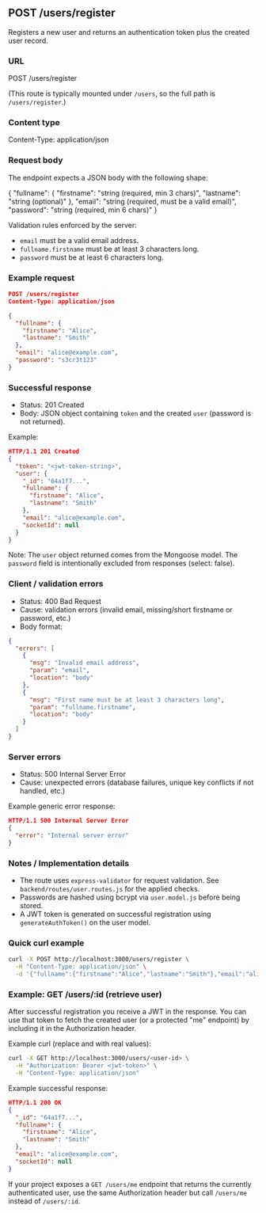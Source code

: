 ## POST /users/register

Registers a new user and returns an authentication token plus the created user record.

### URL

POST /users/register

(This route is typically mounted under `/users`, so the full path is `/users/register`.)

### Content type

Content-Type: application/json

### Request body

The endpoint expects a JSON body with the following shape:

{
  "fullname": {
    "firstname": "string (required, min 3 chars)",
    "lastname": "string (optional)"
  },
  "email": "string (required, must be a valid email)",
  "password": "string (required, min 6 chars)"
}

Validation rules enforced by the server:
- `email` must be a valid email address.
- `fullname.firstname` must be at least 3 characters long.
- `password` must be at least 6 characters long.

### Example request

```json
POST /users/register
Content-Type: application/json

{
  "fullname": {
    "firstname": "Alice",
    "lastname": "Smith"
  },
  "email": "alice@example.com",
  "password": "s3cr3t123"
}
```

### Successful response

- Status: 201 Created
- Body: JSON object containing `token` and the created `user` (password is not returned).

Example:

```json
HTTP/1.1 201 Created
{
  "token": "<jwt-token-string>",
  "user": {
    "_id": "64a1f7...",
    "fullname": {
      "firstname": "Alice",
      "lastname": "Smith"
    },
    "email": "alice@example.com",
    "socketId": null
  }
}
```

Note: The `user` object returned comes from the Mongoose model. The `password` field is intentionally excluded from responses (select: false).

### Client / validation errors

- Status: 400 Bad Request
- Cause: validation errors (invalid email, missing/short firstname or password, etc.)
- Body format:

```json
{
  "errors": [
    {
      "msg": "Invalid email address",
      "param": "email",
      "location": "body"
    },
    {
      "msg": "First name must be at least 3 characters long",
      "param": "fullname.firstname",
      "location": "body"
    }
  ]
}
```

### Server errors

- Status: 500 Internal Server Error
- Cause: unexpected errors (database failures, unique key conflicts if not handled, etc.)

Example generic error response:

```json
HTTP/1.1 500 Internal Server Error
{
  "error": "Internal server error"
}
```

### Notes / Implementation details

- The route uses `express-validator` for request validation. See `backend/routes/user.routes.js` for the applied checks.
- Passwords are hashed using bcrypt via `user.model.js` before being stored.
- A JWT token is generated on successful registration using `generateAuthToken()` on the user model.

### Quick curl example

```bash
curl -X POST http://localhost:3000/users/register \
  -H "Content-Type: application/json" \
  -d '{"fullname":{"firstname":"Alice","lastname":"Smith"},"email":"alice@example.com","password":"s3cr3t123"}'
```

### Example: GET /users/:id (retrieve user)

After successful registration you receive a JWT in the response. You can use that token to fetch the created user (or a protected "me" endpoint) by including it in the Authorization header.

Example curl (replace <jwt-token> and <user-id> with real values):

```bash
curl -X GET http://localhost:3000/users/<user-id> \
  -H "Authorization: Bearer <jwt-token>" \
  -H "Content-Type: application/json"
```

Example successful response:

```json
HTTP/1.1 200 OK
{
  "_id": "64a1f7...",
  "fullname": {
    "firstname": "Alice",
    "lastname": "Smith"
  },
  "email": "alice@example.com",
  "socketId": null
}
```

If your project exposes a `GET /users/me` endpoint that returns the currently authenticated user, use the same Authorization header but call `/users/me` instead of `/users/:id`.
